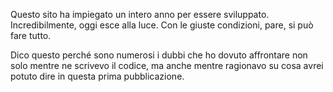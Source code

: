 Questo sito ha impiegato un intero anno per essere sviluppato. Incredibilmente, oggi esce alla luce. Con le giuste condizioni, pare, si può fare tutto.

Dico questo perché sono numerosi i dubbi che ho dovuto affrontare non solo mentre ne scrivevo il codice, ma anche mentre ragionavo su cosa avrei potuto dire in questa prima pubblicazione.

